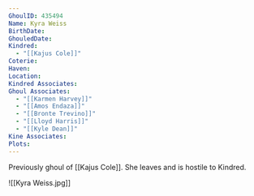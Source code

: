 ```yaml
---
GhoulID: 435494
Name: Kyra Weiss
BirthDate: 
GhouledDate: 
Kindred:
  - "[[Kajus Cole]]"
Coterie: 
Haven: 
Location: 
Kindred Associates: 
Ghoul Associates:
  - "[[Karmen Harvey]]"
  - "[[Amos Endaza]]"
  - "[[Bronte Trevino]]"
  - "[[Lloyd Harris]]"
  - "[[Kyle Dean]]"
Kine Associates: 
Plots:
---
```

Previously ghoul of [[Kajus Cole]]. She leaves and is hostile to Kindred.

![[Kyra Weiss.jpg]]